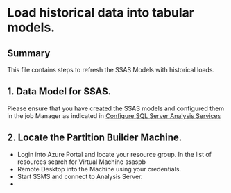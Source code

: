 # Load historical data into tabular models.

## Summary 

This file contains steps to refresh the SSAS Models with historical loads.

## 1. Data Model for SSAS.
Please ensure that you have created the SSAS models and configured them in the job Manager as indicated in [Configure SQL Server Analysis Services](./8-Configure%20SQL%20Server%20Analysis%20Services.md)

## 2. Locate the Partition Builder Machine.
* Login into Azure Portal and locate your resource group. In the list of resources search for Virtual Machine ssaspb
* Remote Desktop into the Machine using your credentials.
* Start SSMS and connect to Analysis Server.
* 